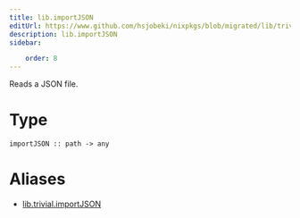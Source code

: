 ```yaml
---
title: lib.importJSON
editUrl: https://www.github.com/hsjobeki/nixpkgs/blob/migrated/lib/trivial.nix#L425C16
description: lib.importJSON
sidebar:

    order: 8
---
```


Reads a JSON file.

# Type

```
importJSON :: path -> any
```


# Aliases

- [lib.trivial.importJSON](/nix-doc-comments/reference/lib/trivial/lib-trivial-importjson)



